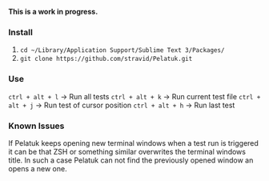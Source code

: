 **This is a work in progress.**

### Install
1. `cd ~/Library/Application Support/Sublime Text 3/Packages/`
2. `git clone https://github.com/stravid/Pelatuk.git`

### Use
`ctrl + alt + l` -> Run all tests
`ctrl + alt + k` -> Run current test file
`ctrl + alt + j` -> Run test of cursor position
`ctrl + alt + h` -> Run last test

### Known Issues
If Pelatuk keeps opening new terminal windows when a test run is triggered it
can be that ZSH or something similar overwrites the terminal windows title.
In such a case Pelatuk can not find the previously opened window an opens a new
one.
